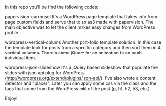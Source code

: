 In this repo you'll be find the following codes:

papervision-carrousel
It's a WordPress page template that takes info from page custom fields and serve that to an as3 made with papervision. The main objective was to let the client makes easy changes from WordPress profile.

wordpress-vertical-colums
Another port-folio template solution. In this case the template look for posts from a specific category and then sort them in 4 vertical columns. There's some jQuery for an animation fx on each individual item.

wordpress-json-slideshow
It's a jQuery based slideshow that populate the slides with json api plug for WordPress (http://wordpress.org/extend/plugins/json-api/).
I've also wrote a content detector and "placer". Later you can apply some css vía the class and the tags that come from the WordPress edit of the post (p, h1, h2, h3, etc.).

Enjoy!